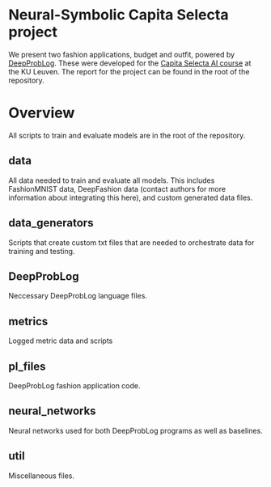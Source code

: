 # Neural-Symbolic Capita Selecta project

We present two fashion applications, budget and outfit, powered by [DeepProbLog](https://bitbucket.org/problog/deepproblog/src). These were developed for the [Capita Selecta AI course](https://www.onderwijsaanbod.kuleuven.be/syllabi/e/H05N0AE.htm#activetab=doelstellingen_idp4361008) at the KU Leuven. The report for the project can be found in the root of the repository.

# Overview

All scripts to train and evaluate models are in the root of the repository.

## data
All data needed to train and evaluate all models. This includes FashionMNIST data, DeepFashion data (contact authors for more information about integrating this here), and custom generated data files.

## data_generators
Scripts that create custom txt files that are needed to orchestrate data for training and testing.

## DeepProbLog 
Neccessary DeepProbLog language files.

## metrics
Logged metric data and scripts

## pl_files
DeepProbLog fashion application code. 

## neural_networks
Neural networks used for both DeepProbLog programs as well as baselines.

## util
Miscellaneous files.
